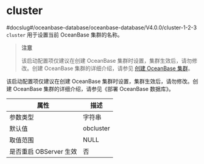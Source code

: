 cluster 
============================
#docslug#/oceanbase-database/oceanbase-database/V4.0.0/cluster-1-2-3
`cluster` 用于设置当前 OceanBase 集群的名称。

> **注意**
> 
> 该启动配置项仅建议在创建 OceanBase 集群时设置，集群生效后，请勿修改。创建 OceanBase 集群的详细介绍，请参见 [创建 OceanBase 集群](../../../5.administrator-guide/6.basic-database-management/1.manage-clusters/1.create-a-cluster-2.md)。

该启动配置项仅建议在创建 OceanBase 集群时设置，集群生效后，请勿修改。创建 OceanBase 集群的详细介绍，请参见《部署 OceanBase 数据库》。


|      **属性**      |  **描述**   |
|------------------|-----------|
| 参数类型             | 字符串       |
| 默认值              | obcluster |
| 取值范围             | NULL      |
| 是否重启 OBServer 生效 | 否         |


